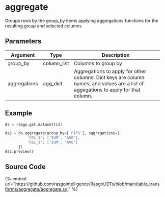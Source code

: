 

# aggregate

Groups rows by the group_by items applying aggregations functions for the resulting group and selected columns

## Parameters

|   Argument   |    Type     |                                                             Description                                                             |
| ------------ | ----------- | ----------------------------------------------------------------------------------------------------------------------------------- |
| group_by     | column_list | Columns to group by                                                                                                                 |
| aggregations | agg_dict    | Aggregations to apply for other columns. Dict keys are column names, and values are a list of aggegations to apply for that column. |


## Example

```python
ds = rasgo.get.dataset(id)

ds2 = ds.aggregate(group_by=['FIPS'], aggregations={
          'COL_1': ['SUM', 'AVG'],
          'COL_2': ['SUM', 'AVG']
      })
ds2.preview()
```

## Source Code

{% embed url="https://github.com/rasgointelligence/RasgoUDTs/blob/main/table_transforms/aggregate/aggregate.sql" %}

